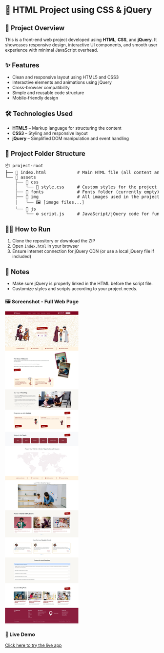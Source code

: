 # 📄 HTML Project using CSS & jQuery

## 🚀 Project Overview

This is a front-end web project developed using **HTML**, **CSS**, and **jQuery**. It showcases responsive design, interactive UI components, and smooth user experience with minimal JavaScript overhead.

## ✨ Features

- Clean and responsive layout using HTML5 and CSS3  
- Interactive elements and animations using jQuery  
- Cross-browser compatibility  
- Simple and reusable code structure  
- Mobile-friendly design

## 🛠️ Technologies Used

- **HTML5** – Markup language for structuring the content  
- **CSS3** – Styling and responsive layout  
- **jQuery** – Simplified DOM manipulation and event handling

## 📁 Project Folder Structure

<pre>
📦 project-root
├── 📄 index.html            # Main HTML file (all content and layout)
└── 📁 assets
    ├── 📁 css
    │   └── 🎨 style.css     # Custom styles for the project
    ├── 📁 fonts             # Fonts folder (currently empty)
    ├── 📁 img               # All images used in the project
    │   └── 🖼️ [image files...]
    └── 📁 js
        └── ⚙️ script.js     # JavaScript/jQuery code for functionality
</pre>

## 🧑‍💻 How to Run

1. Clone the repository or download the ZIP  
2. Open `index.html` in your browser  
3. Ensure internet connection for jQuery CDN (or use a local jQuery file if included)

## 📌 Notes

- Make sure jQuery is properly linked in the HTML before the script file.
- Customize styles and scripts according to your project needs.

### 🖼️ Screenshot - Full Web Page

![App Screenshot](./assets/img/Screenshot.jpeg)

### 🚀 Live Demo

[Click here to try the live app](https://noviindus-tech-mechine.vercel.app/)